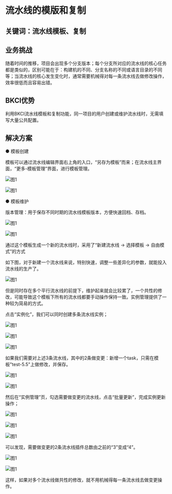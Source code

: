 # 流水线的模版和复制


## 关键词：流水线模板、复制

## 业务挑战

随着时间的推移，项目会出现多个分支版本；每个分支所对应的流水线的核心任务都是类似的，区别可能在于：构建机的不同、分支名称的不同或语言目录的不同等；当流水线的核心发生变化时，通常需要机械得对每一条流水线去做修改操作，效率很低而且容易出错。

## BKCI优势

利用BKCI流水线模板和复制功能，同一项目的用户创建或维护流水线时，无需填写大量公共配置。

## 解决方案

● 模板创建

模板可以通过流水线编辑界面右上角的入口，“另存为模板”而来；在流水线主界面，“更多-模板管理”界面，进行模板管理。

![&#x56FE;1](../../../assets/scene-Template-copy-pipeline-a.png)

![&#x56FE;1](../../../assets/scene-Template-copy-pipeline-b.png)

● 模板维护

版本管理：用于保存不同时期的流水线模板版本，方便快速回档、存档。

![&#x56FE;1](../../../assets/scene-Template-copy-pipeline-c.png)

![&#x56FE;1](../../../assets/scene-Template-copy-pipeline-d.png)

通过这个模板生成一个新的流水线时，采用了“新建流水线 -> 选择模板 -> 自由模式”的方式

如下图，对于新建一个流水线来说，特别快速，调整一些差异化的参数，就能投入流水线的生产了。

![&#x56FE;1](../../../assets/scene-Template-copy-pipeline-e.png)

但是同时存在多个平行流水线的前提下，维护起来就会比较累了，一个共性的修改，可能导致这个模板下所有的流水线都要手动操作保持一致。实例管理提供了一种较为简易的方式。

点击“实例化”，我们可以同时创建多条流水线实例；

![&#x56FE;1](../../../assets/scene-Template-copy-pipeline-f.png)

![&#x56FE;1](../../../assets/scene-Template-copy-pipeline-g.png)

![&#x56FE;1](../../../assets/scene-Template-copy-pipeline-h.png)

如果我们需要对上述3条流水线，其中的2条做变更：新增一个task，只需在模板"test-5.5"上做修改，并保存。

![&#x56FE;1](../../../assets/scene-Template-copy-pipeline-i.png)

![&#x56FE;1](../../../assets/scene-Template-copy-pipeline-j.png)

然后在“实例管理”页，勾选需要做变更的流水线，点击“批量更新”，完成实例更新操作；

![&#x56FE;1](../../../assets/scene-Template-copy-pipeline-k.png)

![&#x56FE;1](../../../assets/scene-Template-copy-pipeline-l.png)

![&#x56FE;1](../../../assets/scene-Template-copy-pipeline-m.png)

可以发现，需要做变更的2条流水线插件总数由之前的“3”变成“4”。

![&#x56FE;1](../../../assets/scene-Template-copy-pipeline-n.png)

![&#x56FE;1](../../../assets/scene-Template-copy-pipeline-o.png)

这样，如果对多个流水线做共性的修改，就不用机械得每一条流水线去做变更操作。
